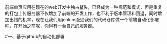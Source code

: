 前端单页应用在现在的web开发中独占鳌头，已经成为一种规范和模式，但是重复的打包上传服务器不仅增加了前端的开发工作，也不利于版本管理和回退，同时增加出错的机率，现在让我们用jenkins配合我们的代码仓库做一个前端自动化部署吧，在开始之前呢，你得有一台自己的服务器。

#一、基于github的自动化部署
